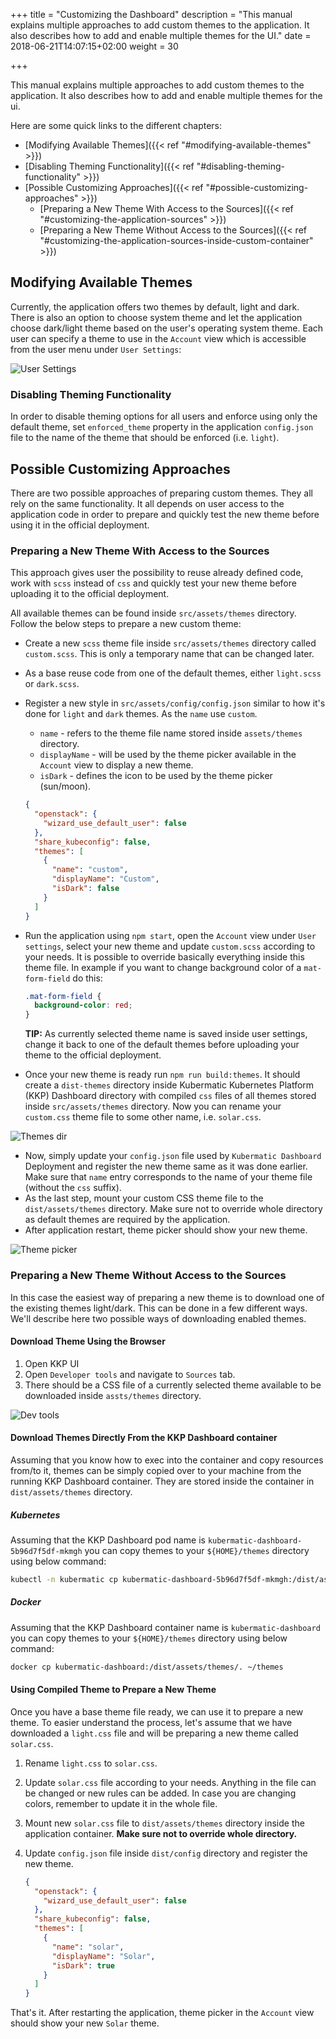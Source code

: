 +++
title = "Customizing the Dashboard"
description = "This manual explains multiple approaches to add custom themes to the application. It also describes how to add and enable multiple themes for the UI."
date = 2018-06-21T14:07:15+02:00
weight = 30

+++

This manual explains multiple approaches to add custom themes to the application. It also describes how to add and enable multiple themes for the ui.

Here are some quick links to the different chapters:

* [Modifying Available Themes]({{< ref "#modifying-available-themes" >}})
* [Disabling Theming Functionality]({{< ref "#disabling-theming-functionality" >}})
* [Possible Customizing Approaches]({{< ref "#possible-customizing-approaches" >}})
  * [Preparing a New Theme With Access to the Sources]({{< ref "#customizing-the-application-sources" >}})
  * [Preparing a New Theme Without Access to the Sources]({{< ref "#customizing-the-application-sources-inside-custom-container" >}})

## Modifying Available Themes
Currently, the application offers two themes by default, light and dark. There is also an option to choose system theme and let the application choose dark/light theme based
on the user's operating system theme. Each user can specify a theme to use in the `Account` view which is accessible from the user menu under `User Settings`:

![User Settings](/img/kubermatic/v2.18/ui/user_settings.png?classes=shadow,border "User Settings")

### Disabling Theming Functionality
In order to disable theming options for all users and enforce using only the default theme, set
`enforced_theme` property in the application `config.json` file to the name of the theme that should be enforced (i.e. `light`).

## Possible Customizing Approaches
There are two possible approaches of preparing custom themes. They all rely on the same functionality. It all depends on user access to the application code in order
to prepare and quickly test the new theme before using it in the official deployment.

### Preparing a New Theme With Access to the Sources
This approach gives user the possibility to reuse already defined code, work with `scss` instead of `css`
and quickly test your new theme before uploading it to the official deployment.

All available themes can be found inside `src/assets/themes` directory. Follow the below steps to prepare a new custom theme:

- Create a new `scss` theme file inside `src/assets/themes` directory called `custom.scss`. This is only a temporary name that can be changed later.
- As a base reuse code from one of the default themes, either `light.scss` or `dark.scss`.
- Register a new style in `src/assets/config/config.json` similar to how it's done for `light` and `dark` themes. As the `name` use `custom`.
    - `name` - refers to the theme file name stored inside `assets/themes` directory.
    - `displayName` - will be used by the theme picker available in the `Account` view to display a new theme.
    - `isDark` - defines the icon to be used by the theme picker (sun/moon).
    ```json
    {
      "openstack": {
        "wizard_use_default_user": false
      },
      "share_kubeconfig": false,
      "themes": [
        {
          "name": "custom",
          "displayName": "Custom",
          "isDark": false
        }
      ]
    }
    ```

- Run the application using `npm start`, open the `Account` view under `User settings`, select your new theme and update `custom.scss` according to your needs.
  It is possible to override basically everything inside this theme file. In example if you want to change background color of a `mat-form-field` do this:
  ```scss
  .mat-form-field {
    background-color: red;
  }
  ```
  **TIP:** As currently selected theme name is saved inside user settings, change it back to one of the default themes before uploading your theme to the official deployment.
- Once your new theme is ready run `npm run build:themes`. It should create a `dist-themes` directory inside Kubermatic Kubernetes Platform (KKP) Dashboard directory with compiled `css` files of all themes
  stored inside `src/assets/themes` directory. Now you can rename your `custom.css` theme file to some other name, i.e. `solar.css`.

![Themes dir](/img/kubermatic/v2.18/ui/themes_dir.png?classes=shadow,border "Themes dir")

- Now, simply update your `config.json` file used by `Kubermatic Dashboard` Deployment and register the new theme same as it was done earlier.
  Make sure that `name` entry corresponds to the name of your theme file (without the `css` suffix).
- As the last step, mount your custom CSS theme file to the `dist/assets/themes` directory. Make sure not to override whole directory as default themes are required by the application.
- After application restart, theme picker should show your new theme.

![Theme picker](/img/kubermatic/v2.18/ui/custom_theme.png?classes=shadow,border "Theme picker")

### Preparing a New Theme Without Access to the Sources
In this case the easiest way of preparing a new theme is to download one of the existing themes light/dark. This can be done in a few different ways.
We'll describe here two possible ways of downloading enabled themes.

#### Download Theme Using the Browser
1. Open KKP UI
2. Open `Developer tools` and navigate to `Sources` tab.
3. There should be a CSS file of a currently selected theme available to be downloaded inside `assts/themes` directory.

![Dev tools](/img/kubermatic/v2.18/ui/developer_tools.png?classes=shadow,border "Dev tools")

#### Download Themes Directly From the KKP Dashboard container
Assuming that you know how to exec into the container and copy resources from/to it, themes can be simply copied over to your machine
from the running KKP Dashboard container. They are stored inside the container in `dist/assets/themes` directory.

##### Kubernetes
Assuming that the KKP Dashboard pod name is `kubermatic-dashboard-5b96d7f5df-mkmgh` you can copy themes to your `${HOME}/themes` directory using below command:
```bash
kubectl -n kubermatic cp kubermatic-dashboard-5b96d7f5df-mkmgh:/dist/assets/themes ~/themes
```

##### Docker
Assuming that the KKP Dashboard container name is `kubermatic-dashboard` you can copy themes to your `${HOME}/themes` directory using below command:
```bash
docker cp kubermatic-dashboard:/dist/assets/themes/. ~/themes
```

#### Using Compiled Theme to Prepare a New Theme
Once you have a base theme file ready, we can use it to prepare a new theme. To easier understand the process, let's
assume that we have downloaded a `light.css` file and will be preparing a new theme called `solar.css`.

1. Rename `light.css` to `solar.css`.
2. Update `solar.css` file according to your needs. Anything in the file can be changed or new rules can be added.
   In case you are changing colors, remember to update it in the whole file.
3. Mount new `solar.css` file to `dist/assets/themes` directory inside the application container. **Make sure not to override whole directory.**
4. Update `config.json` file inside `dist/config` directory and register the new theme.

    ```json
    {
      "openstack": {
        "wizard_use_default_user": false
      },
      "share_kubeconfig": false,
      "themes": [
        {
          "name": "solar",
          "displayName": "Solar",
          "isDark": true
        }
      ]
    }
    ```

That's it. After restarting the application, theme picker in the `Account` view should show your new `Solar` theme.
